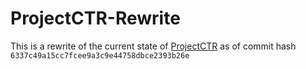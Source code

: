 # ProjectCTR-Rewrite
This is a rewrite of the current state of [ProjectCTR](https://github.com/3DSGuy/Project_CTR) as of commit hash `6337c49a15cc7fcee9a3c9e44758dbce2393b26e`

